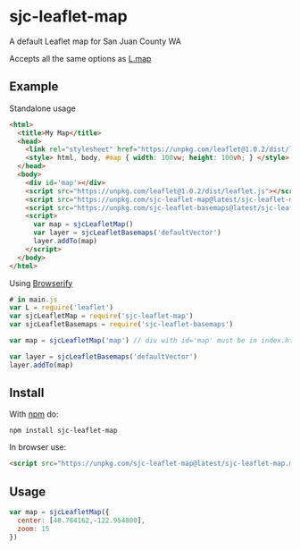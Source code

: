 # sjc-leaflet-map

A default Leaflet map for San Juan County WA

Accepts all the same options as [L.map](http://leafletjs.com/reference-1.0.2.html#map)

## Example

Standalone usage
``` html
<html>
  <title>My Map</title>
  <head>
    <link rel="stylesheet" href="https://unpkg.com/leaflet@1.0.2/dist/leaflet.css" />
    <style> html, body, #map { width: 100vw; height: 100vh; } </style>
  </head>
  <body>
    <div id='map'></div>
    <script src="https://unpkg.com/leaflet@1.0.2/dist/leaflet.js"></script>
    <script src="https://unpkg.com/sjc-leaflet-map@latest/sjc-leaflet-map.min.js"></script>
    <script src="https://unpkg.com/sjc-leaflet-basemaps@latest/sjc-leaflet-basemaps.min.js"></script>
    <script>
      var map = sjcLeafletMap()
      var layer = sjcLeafletBasemaps('defaultVector')
      layer.addTo(map)
    </script>
  </body>
</html>
```

Using [Browserify](http://browserify.org)
``` javascript
# in main.js
var L = require('leaflet')
var sjcLeafletMap = require('sjc-leaflet-map')
var sjcLeafletBasemaps = require('sjc-leaflet-basemaps')

var map = sjcLeafletMap('map') // div with id='map' must be in index.html

var layer = sjcLeafletBasemaps('defaultVector')
layer.addTo(map)
```

## Install
With [npm](https://npmjs.org) do:
``` shell
npm install sjc-leaflet-map
```

In browser use:
``` html
<script src="https://unpkg.com/sjc-leaflet-map@latest/sjc-leaflet-map.min.js"></script>
```

## Usage
``` javascript
var map = sjcLeafletMap({
  center: [48.784162,-122.954800],
  zoom: 15
})

```
